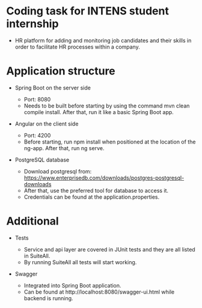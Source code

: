 # Coding task for INTENS student internship
  - HR platform for adding and monitoring job candidates and their skills in order to facilitate HR processes within a company.

# Application structure
  - Spring Boot on the server side
      - Port: 8080
      - Needs to be built before starting by using the command mvn clean compile install. After that, run it like a basic Spring Boot app.

  - Angular on the client side
      - Port: 4200
      - Before starting, run npm install when positioned at the location of the ng-app. After that, run ng serve.
  
  - PostgreSQL database
      - Download postgresql from: https://www.enterprisedb.com/downloads/postgres-postgresql-downloads
      - After that, use the preferred tool for database to access it. 
      - Credentials can be found at the application.properties.

# Additional
  - Tests
      - Service and api layer are covered in JUnit tests and they are all listed in SuiteAll. 
      - By running SuiteAll all tests will start working.

  - Swagger
      - Integrated into Spring Boot application.
      - Can be found at http://localhost:8080/swagger-ui.html while backend is running.
